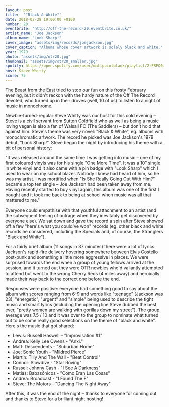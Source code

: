 ```yaml
---
layout: post
title:  '"Black & White"'
date: 2018-02-28 19:00:00 +0100
number: 20
eventbrite: "http://off-the-record-20.eventbrite.co.uk/"
artist_name: "Joe Jackson"
album_name: "Look Sharp!"
cover_image: "assets/img/records/joejackson.jpg"
cover_caption: "Albums whose cover artwork is solely black and white."
year: 1979
photo: "assets/img/otr20.jpg"
thumbnail: "assets/img/otr20_smaller.jpg"
spotify: https://open.spotify.com/user/mattpointblank/playlist/2rPRFQ0anwIJ7ZeDU7zlO0?si=VOS3TUsATI227wNfSHhgDQ
host: Steve Whitty
score: 75
---
```


[The Beast from the East](http://www.bbc.co.uk/news/in-pictures-43256148) tried to stop our fun on this frosty February evening, but it didn't reckon with the hardy nature of the Off The Record devoted, who turned up in their droves (well, 10 of us) to listen to a night of music in monochrome.

Newbie-turned-regular Steve Whitty was our host for this cold evening – Steve is a civil servant from Sutton Coldfield who as well as being a music loving vegan is also a fan of Walsall FC (The Saddlers) – but don’t hold that against him. Steve's theme was very novel: "Black & White", eg. albums with monochromatic artwork. The record he picked was Joe Jackson's 1979 debut, "Look Sharp!". Steve began the night by introducing his theme with a bit of personal history: 

"It was released around the same time I was getting into music – one of my first coloured vinyls was for his single "One More Time". It was a 10” single in white vinyl and it also came with a pin badge with "Look Sharp" which I used to wear on my school blazer. Nobody I knew had heard of him, so he was my artist. I was mortified when "Is She Really Going Out With Him?" became a top ten single – Joe Jackson had been taken away from me. Having recently started to buy vinyl again, this album was one of the first I bought and it took me back to being at school when music was all that mattered to me."

Everyone could empathise with that youthful attachment to an artist (and the subsequent feeling of outrage when they inevitably get discovered by everyone else). We sat down and gave the record a spin after Steve showed off a few "here's what you could've won" records (eg. other black and white records he considered, including the Specials and, of course, the Stranglers "Black and White").

For a fairly brief album (11 songs in 37 minutes) there were a lot of lyrics: Jackson's rapid-fire delivery hovering somewhere between Elvis Costello post-punk and something a little more aggressive in places. We were surprised towards the end when a group of young fellows arrived at the session, and it turned out they were OTR newbies who'd valiantly attempted to attend but went to the wrong Cherry Reds (4 miles away) and heroically made their way back to the correct one before the end.
 
Responses were positive: everyone had something good to say about the album with scores ranging from 6-9 and words like "teenage" (Jackson was 23), "energetic", "urgent" and "simple" being used to describe the tight music and smart lyrics (including the opening line Steve dubbed the best ever, "pretty women are walking with gorillas down my street"). The group average was 7.5 / 10 and it was over to the group to nominate what turned out to be some really good selections on the theme of "black and white". Here's the music that got shared:

- Lewis: Russell Haswell – "Improvisation #1"
- Andrea: Kelly Lee Owens - "Anxi."
- Matt: Descendents - "Suburban Home"
- Joe: Sonic Youth - "Mildred Pierce"
- Martin: Tilly And The Wall - "Beat Control"
- Connor: Slowdive - "Star Roving"
- Russel: Johnny Cash - "I See A Darkness"
- Matias: Babasónicos - "Como Eran Las Cosas"
- Andrea: Broadcast - "I Found The F"
- Steve: The Motors - "Dancing The Night Away"

After this, it was the end of the night – thanks to everyone for coming out and thanks to Steve for a brilliant night hosting!